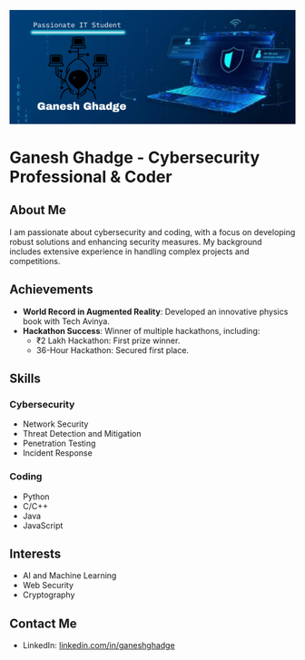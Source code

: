 ![logo](https://github.com/StoicGang/StoicGang/blob/main/Ganesh%20Ghadge.png)
# Ganesh Ghadge - Cybersecurity Professional & Coder

## About Me
I am passionate about cybersecurity and coding, with a focus on developing robust solutions and enhancing security measures. My background includes extensive experience in handling complex projects and competitions.

## Achievements
- **World Record in Augmented Reality**: Developed an innovative physics book with Tech Avinya.
- **Hackathon Success**: Winner of multiple hackathons, including:
  - ₹2 Lakh Hackathon: First prize winner.
  - 36-Hour Hackathon: Secured first place.
  
## Skills
### Cybersecurity
- Network Security
- Threat Detection and Mitigation
- Penetration Testing
- Incident Response

### Coding
- Python
- C/C++
- Java
- JavaScript

## Interests
- AI and Machine Learning
- Web Security
- Cryptography

## Contact Me

- LinkedIn: [linkedin.com/in/ganeshghadge](https://linkedin.com/in/ganeshghadge)
